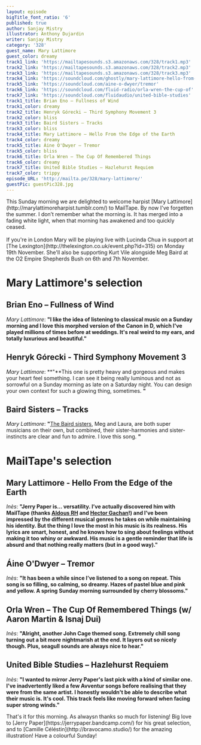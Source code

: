 ```yaml
---
layout: episode
bigTitle_font_ratio: '6'
published: true
author: Sanjay Mistry
illustrator: Anthony Dujardin
writer: Sanjay Mistry
category: '328'
guest_name: Mary Lattimore
guest_color: dreamy
track1_link: 'https://mailtapesounds.s3.amazonaws.com/328/track1.mp3'
track2_link: 'https://mailtapesounds.s3.amazonaws.com/328/track2.mp3'
track3_link: 'https://mailtapesounds.s3.amazonaws.com/328/track3.mp3'
track4_link: 'https://soundcloud.com/ghostly/mary-lattimore-hello-from-the-edge-of-the-earth'
track5_link: 'https://soundcloud.com/aine-o-dwyer/tremor'
track6_link: 'https://soundcloud.com/fluid-radio/orla-wren-the-cup-of'
track7_link: 'https://soundcloud.com/fluidaudio/united-bible-studies'
track1_title: Brian Eno – Fullness of Wind
track1_color: dreamy
track2_title: Henryk Górecki – Third Symphony Movement 3
track2_color: bliss
track3_title: Baird Sisters – Tracks
track3_color: bliss
track4_title: Mary Lattimore – Hello From the Edge of the Earth
track4_color: dreamy
track5_title: Áine O'Dwyer – Tremor
track5_color: bliss
track6_title: Orla Wren – The Cup Of Remembered Things
track6_color: dreamy
track7_title: United Bible Studies – Hazlehurst Requiem
track7_color: trippy
episode_URL: 'http://mailta.pe/328/mary-lattimore/'
guestPic: guestPic328.jpg
---
```

<p id="introduction">This Sunday morning we are delighted to welcome harpist [Mary Lattimore](http://marylattimoreharpist.tumblr.com/) to MailTape. By now I've forgetten the summer. I don’t remember what the morning is. It has merged into a fading white light, when that morning has awakened and too quickly ceased.
<br><br>
If you're in London Mary will be playing live with Lucinda Chua in support at [The Lexington](http://thelexington.co.uk/event.php?id=315) on Monday 19th November. She'll also be supporting Kurt Vile alongside Meg Baird at the O2 Empire Shepherds Bush on 6th and 7th November.</p>


# Mary Lattimore's selection

## Brian Eno – Fullness of Wind
_Mary Lattimore_: **"**I like the idea of listening to classical music on a Sunday morning and I love this morphed version of the Canon in D, which I've played millions of times before at weddings. It's real weird to my ears, and totally luxurious and beautiful.**"**

## Henryk Górecki - Third Symphony Movement 3
_Mary Lattimore_: **"**This one is pretty heavy and gorgeous and makes your heart feel something. I can see it being really luminous and not as sorrowful on a Sunday morning as late on a Saturday night. You can design your own context for such a glowing thing, sometimes. **"**

##  Baird Sisters – Tracks
_Mary Lattimore_: **"**[The Baird sisters](http://www.thebairdsisters.com/), Meg and Laura, are both super musicians on their own, but combined, their sister-harmonies and sister-instincts are clear and fun to admire. I love this song. **"**


# MailTape's selection

## Mary Lattimore - Hello From the Edge of the Earth
_Inès_: **"**Jerry Paper is... versatility. I’ve actually discovered him with MailTape (thanks [Aldous RH](https://www.mailta.pe/274/aldous-rh/) and [Hector Gachan](https://www.mailta.pe/289/hector-gachan/)!) and I’ve been impressed by the different musical genres he takes on while maintaining his identity. But the thing I love the most in his music is its realness. His lyrics are smart, honest, and he knows how to sing about feelings without making it too whiny or awkward. His music is a gentle reminder that life is absurd and that nothing really matters (but in a good way).**"**

## Áine O'Dwyer – Tremor
_Inès_: **"**It has been a while since I’ve listened to a song on repeat. This song is so filling, so calming, so dreamy. Hazes of pastel blue and pink and yellow. A spring Sunday morning surrounded by cherry blossoms.**"**

## Orla Wren – The Cup Of Remembered Things (w/ Aaron Martin & Isnaj Dui)
_Inès_: **"**Alright, another John Cage themed song. Extremely chill song turning out a bit more nightmarish at the end. It layers out so nicely though. Plus, seagull sounds are always nice to hear.**"**

## United Bible Studies – Hazlehurst Requiem
_Inès_: **"**I wanted to mirror Jerry Paper's last pick with a kind of similar one. I've inadvertently liked a few Avventur songs before realising that they were from the same artist. I honestly wouldn't be able to describe what their music is. It's cool. This track feels like moving forward when facing super strong winds.**"**


<p id="outroduction">That's it for this morning. As alwaysn thanks so much for listening! Big love to [Jerry Paper](https://jerrypaper.bandcamp.com/) for his great selection, and to [Camille Céléstin](http://bravocamo.studio/) for the amazing illustration! Have a colourful Sunday!</p>
